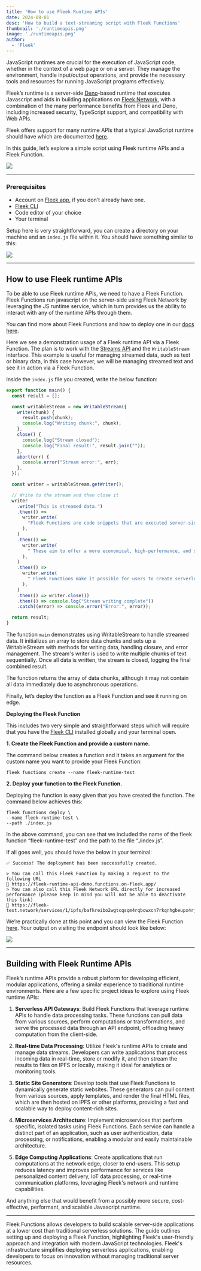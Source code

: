 ```yaml
---
title: 'How to use Fleek Runtime APIs'
date: 2024-08-01
desc: 'How to build a text-streaming script with Fleek Functions'
thumbnail: './runtimeapis.png'
image: './runtimeapis.png'
author:
  - 'Fleek'
---
```


JavaScript runtimes are crucial for the execution of JavaScript code, whether in the context of a web page or on a server. They manage the environment, handle input/output operations, and provide the necessary tools and resources for running JavaScript programs effectively.

Fleek’s runtime is a server-side <u>[Deno](https://deno.com/)</u>-based runtime that executes Javascript and aids in building applications on <u>[Fleek Network](https://fleek.network/)</u>, with a combination of the many performance benefits from Fleek and Deno, including increased security, TypeScript support, and compatibility with Web APIs.

Fleek offers support for many runtime APIs that a typical JavaScript runtime should have which are documented <u>[here](https://fleek-network.github.io/js-docs/)</u>.

In this guide, let’s explore a simple script using Fleek runtime APIs and a Fleek Function.

![](./apis.png)

---

### **Prerequisites**

- Account on <u>[Fleek app](https://app.fleek.xyz/)</u>, if you don’t already have one.
- <u>[Fleek CLI](https://fleek.xyz/docs/cli/)</u>
- Code editor of your choice
- Your terminal

Setup here is very straightforward, you can create a directory on your machine and an `index.js` file within it. You should have something similar to this:

![](./index.png)

---

## **How to use Fleek runtime APIs**

To be able to use Fleek runtime APIs, we need to have a Fleek Function. Fleek Functions run javascript on the server-side using Fleek Network by leveraging the JS runtime service, which in turn provides us the ability to interact with any of the runtime APIs through them.

You can find more about Fleek Functions and how to deploy one in our <u>[docs here](https://fleek.xyz/docs/platform/fleek-functions/)</u>.

Here we see a demonstration usage of a Fleek runtime API via a Fleek Function. The plan is to work with the <u>[Streams API](https://fleek-network.github.io/js-docs/streams-api.html)</u> and the `WritableStream` interface. This example is useful for managing streamed data, such as text or binary data, in this case however, we will be managing streamed text and see it in action via a Fleek Function.

Inside the `index.js` file you created, write the below function:

```jsx
export function main() {
  const result = [];

  const writableStream = new WritableStream({
    write(chunk) {
      result.push(chunk);
      console.log("Writing chunk:", chunk);
    },
    close() {
      console.log("Stream closed");
      console.log("Final result:", result.join(""));
    },
    abort(err) {
      console.error("Stream error:", err);
    },
  });

  const writer = writableStream.getWriter();

  // Write to the stream and then close it
  writer
    .write("This is streamed data.")
    .then(() =>
      writer.write(
        "Fleek Functions are code snippets that are executed server-side using Fleek Network’s on-chain cloud infrastructure",
      ),
    )
    .then(() =>
      writer.write(
        " These aim to offer a more economical, high-performance, and scalable solution for running server-side code compared to well-known options like Lambda functions, thanks to the Fleek Network architecture. ",
      ),
    )
    .then(() =>
      writer.write(
        " Fleek Functions make it possible for users to create serverless apps with lightning-fast performance at a much lower cost.",
      ),
    )
    .then(() => writer.close())
    .then(() => console.log("Stream writing complete"))
    .catch((error) => console.error("Error:", error));

  return result;
}
```
The function `main` demonstrates using WritableStream to handle streamed data. It initializes an array to store data chunks and sets up a WritableStream with methods for writing data, handling closure, and error management. The stream's writer is used to write multiple chunks of text sequentially. Once all data is written, the stream is closed, logging the final combined result.

The function returns the array of data chunks, although it may not contain all data immediately due to asynchronous operations.

Finally, let’s deploy the function as a Fleek Function and see it running on edge.

**Deploying the Fleek Function**

This includes two very simple and straightforward steps which will require that you have the <u>[Fleek CLI](https://fleek.xyz/docs/cli/)</u> installed globally and your terminal open.

**1. Create the Fleek Function and provide a custom name.**

The command below creates a function and it takes an argument for the custom name you want to provide your Fleek Function:

```
fleek functions create --name fleek-runtime-test
```

**2. Deploy your function to the Fleek Function.**

Deploying the function is easy given that you have created the function. The command below achieves this:

```
fleek functions deploy \
--name fleek-runtime-test \
--path ./index.js
```

In the above command, you can see that we included the name of the fleek function “fleek-runtime-test” and the path to the file “./index.js”.

If all goes well, you should have the below in your terminal:

```
✅ Success! The deployment has been successfully created.

> You can call this Fleek Function by making a request to the following URL
🔗 https://fleek-runtime-api-demo.functions.on-fleek.app/
> You can also call this Fleek Network URL directly for increased performance (please keep in mind you will not be able to deactivate this link)
🔗 https://fleek-test.network/services/1/ipfs/bafkreibo2wgtcqsqm4rqbcwxcn7rkqnhgbeupx4rjkvoh7pxlif6cur6vm
```

We’re practically done at this point and you can view the Fleek Function <u>[here](https://fleek-runtime-api-demo.functions.on-fleek.app/)</u>. Your output on visiting the endpoint should look like below:

![](./endpoint.png)

---

## **Building with Fleek Runtime APIs**

Fleek’s runtime APIs provide a robust platform for developing efficient, modular applications, offering a similar experience to traditional runtime environments. Here are a few specific project ideas to explore using Fleek runtime APIs:

1. **Serverless API Gateways**: Build Fleek Functions that leverage runtime APIs to handle data processing tasks. These functions can pull data from various sources, perform computations or transformations, and serve the processed data through an API endpoint, offloading heavy computation from the client-side.

2. **Real-time Data Processing**: Utilize Fleek's runtime APIs to create and manage data streams. Developers can write applications that process incoming data in real-time, store or modify it, and then stream the results to files on IPFS or locally, making it ideal for analytics or monitoring tools.

3. **Static Site Generators**: Develop tools that use Fleek Functions to dynamically generate static websites. These generators can pull content from various sources, apply templates, and render the final HTML files, which are then hosted on IPFS or other platforms, providing a fast and scalable way to deploy content-rich sites.

4. **Microservices Architecture**: Implement microservices that perform specific, isolated tasks using Fleek Functions. Each service can handle a distinct part of an application, such as user authentication, data processing, or notifications, enabling a modular and easily maintainable architecture.

5. **Edge Computing Applications**: Create applications that run computations at the network edge, closer to end-users. This setup reduces latency and improves performance for services like personalized content delivery, IoT data processing, or real-time communication platforms, leveraging Fleek's network and runtime capabilities.

And anything else that would benefit from a possibly more secure, cost-effective, performant, and scalable Javascript runtime.

---

Fleek Functions allows developers to build scalable server-side applications at a lower cost than traditional serverless solutions. The guide outlines setting up and deploying a Fleek Function, highlighting Fleek's user-friendly approach and integration with modern JavaScript technologies. Fleek's infrastructure simplifies deploying serverless applications, enabling developers to focus on innovation without managing traditional server resources.